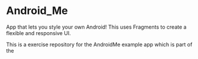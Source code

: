 # Android_Me
App that lets you style your own Android! This uses Fragments to create a flexible and responsive UI.

This is a exercise repository for the AndroidMe example app which is part of the 

